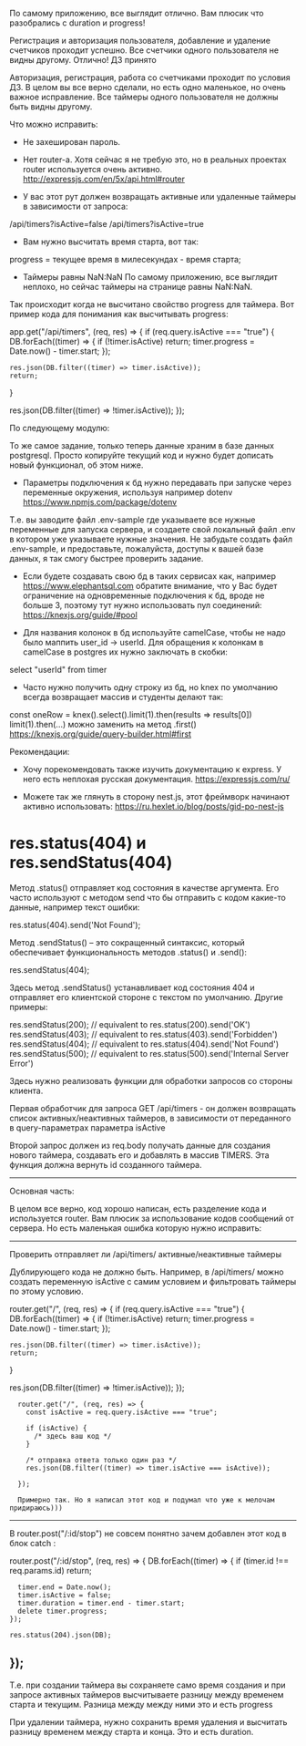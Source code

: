 По самому приложению, все выглядит отлично. Вам плюсик что разобрались с duration и progress!

Регистрация и авторизация пользователя, добавление и удаление счетчиков проходит успешно. Все счетчики одного пользователя не видны другому. Отлично! ДЗ принято

Авторизация, регистрация, работа со счетчиками проходит по условия ДЗ. В целом вы все верно сделали, но есть одно маленькое, но очень важное исправление. Все таймеры одного пользователя не должны быть видны другому.


Что можно исправить:
- Не захеширован пароль.
- Нет router-а. Хотя сейчас я не требую это, но в реальных проектах router используется очень активно.
http://expressjs.com/en/5x/api.html#router

- У вас этот рут должен возвращать активные или удаленные таймеры в зависимости от запроса:

/api/timers?isActive=false
/api/timers?isActive=true

- Вам нужно высчитать время старта, вот так:

progress = текущее время в милесекундах - время старта;

- Таймеры равны NaN:NaN
По самому приложению, все выглядит неплохо, но сейчас таймеры  на странице равны NaN:NaN.

Так происходит когда не высчитано свойство progress для таймера. Вот пример кода для понимания как высчитывать progress:

app.get("/api/timers", (req, res) => {
  if (req.query.isActive === "true") {
    DB.forEach((timer) => {
      if (!timer.isActive) return;
      timer.progress = Date.now() - timer.start;
    });

    res.json(DB.filter((timer) => timer.isActive));
    return;
  }

  res.json(DB.filter((timer) => !timer.isActive));
});


По следующему модулю:

То же самое задание, только теперь данные храним в базе данных postgresql. Просто копируйте текущий код и нужно будет дописать новый функционал, об этом ниже.

- Параметры подключения к бд нужно передавать при запуске через переменные окружения, используя например dotenv https://www.npmjs.com/package/dotenv

Т.е. вы заводите файл .env-sample где указываете все нужные переменные для запуска сервера, и создаете свой локальный файл .env в котором уже указываете нужные значения. Не забудьте создать файл .env-sample, и предоставьте, пожалуйста, доступы к вашей базе данных, я так смогу быстрее проверить задание.

- Если будете создавать свою бд в таких сервисах как, например https://www.elephantsql.com обратите внимание, что у Вас будет ограничение на одновременные подключения к бд, вроде не больше 3, поэтому тут нужно использовать пул соединений: https://knexjs.org/guide/#pool

- Для названия колонок в бд используйте camelCase, чтобы не надо было маппить user_id -> userId. Для обращения к колонкам в camelCase в postgres их нужно заключать в скобки:

select "userId" from timer
- Часто нужно получить одну строку из бд, но knex по умолчанию всегда возвращает массив и студенты делают так:

const oneRow = knex().select().limit(1).then(results => results[0])
limit(1).then(...) можно заменить на метод .first()
https://knexjs.org/guide/query-builder.html#first

Рекомендации:
- Хочу порекомендовать также изучить документацию к express.  У него есть неплохая русская документация.
https://expressjs.com/ru/

- Можете так же глянуть в сторону nest.js, этот фреймворк начинают активно использовать:
https://ru.hexlet.io/blog/posts/gid-po-nest-js




# res.status(404) и res.sendStatus(404)
Метод .status() отправляет код состояния в качестве аргумента. Его часто используют с методом send что бы отправить с кодом какие-то данные, например текст ошибки:

res.status(404).send('Not Found');

Метод .sendStatus() – это сокращенный синтаксис, который обеспечивает функциональность методов .status() и .send():

res.sendStatus(404);

Здесь метод .sendStatus() устанавливает код состояния 404 и отправляет его клиентской стороне с текстом по умолчанию.
Другие примеры:

res.sendStatus(200); // equivalent to res.status(200).send('OK')
res.sendStatus(403); // equivalent to res.status(403).send('Forbidden')
res.sendStatus(404); // equivalent to res.status(404).send('Not Found')
res.sendStatus(500); // equivalent to res.status(500).send('Internal Server Error')



Здесь нужно реализовать функции для обработки запросов со стороны клиента.

Первая обработчик для запроса GET /api/timers - он должен возвращать список активных/неактивных таймеров, в зависимости от переданного в query-параметрах параметра isActive

Второй запрос должен из req.body получать данные для создания нового таймера, создавать его и добавлять в массив TIMERS. Эта функция должна вернуть id созданного таймера.

----
Основная часть:

В целом все верно, код хорошо написан, есть разделение кода и используется router. Вам плюсик за использование кодов сообщений от сервера. Но есть маленькая ошибка которую нужно исправить:


-------------------
Проверить отправляет ли /api/timers/ активные/неактивные таймеры

Дублирующего кода не должно быть. Например, в /api/timers/ можно создать переменную isActive с самим условием и фильтровать таймеры по этому условию.

router.get("/", (req, res) => {
  if (req.query.isActive === "true") {
    DB.forEach((timer) => {
      if (!timer.isActive) return;
      timer.progress = Date.now() - timer.start;
    });

    res.json(DB.filter((timer) => timer.isActive));
    return;
  }

  res.json(DB.filter((timer) => !timer.isActive));
});

      router.get("/", (req, res) => {
        const isActive = req.query.isActive === "true";

        if (isActive) {
          /* здесь ваш код */
        }

        /* отправка ответа только один раз */
        res.json(DB.filter((timer) => timer.isActive === isActive));

      });

      Примерно так. Но я написал этот код и подумал что уже к мелочам придираюсь)))

------------------
В router.post("/:id/stop") не совсем понятно зачем добавлен этот код в блок catch :

router.post("/:id/stop", (req, res) => {
    DB.forEach((timer) => {
      if (timer.id !== req.params.id) return;

      timer.end = Date.now();
      timer.isActive = false;
      timer.duration = timer.end - timer.start;
      delete timer.progress;
    });

    res.status(204).json(DB);
});
---
Т.е. при создании таймера вы сохраняете само время создания и при запросе активных таймеров высчитываете разницу между временем старта и текущим. Разница между между ними это и есть progress

При удалении таймера, нужно сохранить время удаления и высчитать разницу временем между старта и конца. Это и есть duration.
